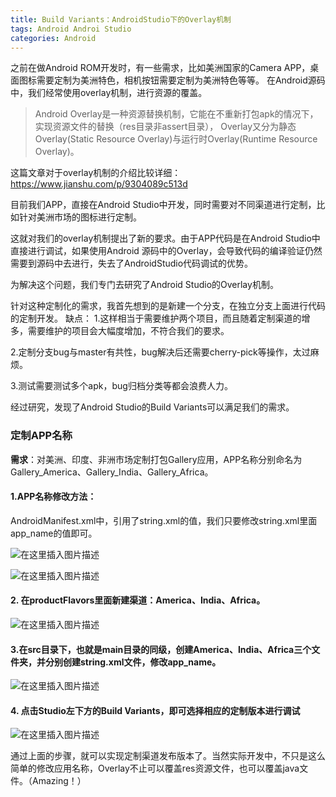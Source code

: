 ```yaml
---
title: Build Variants：AndroidStudio下的Overlay机制
tags: Android Androi Studio
categories: Android
---
```


之前在做Android ROM开发时，有一些需求，比如美洲国家的Camera APP，桌面图标需要定制为美洲特色，相机按钮需要定制为美洲特色等等。
在Android源码中，我们经常使用overlay机制，进行资源的覆盖。

> Android Overlay是一种资源替换机制，它能在不重新打包apk的情况下，实现资源文件的替换（res目录非assert目录），
> Overlay又分为静态Overlay(Static Resource Overlay)与运行时Overlay(Runtime Resource Overlay)。

这篇文章对于overlay机制的介绍比较详细：https://www.jianshu.com/p/9304089c513d

目前我们APP，直接在Android Studio中开发，同时需要对不同渠道进行定制，比如针对美洲市场的图标进行定制。

这就对我们的overlay机制提出了新的要求。由于APP代码是在Android Studio中直接进行调试，如果使用Android 源码中的Overlay，会导致代码的编译验证仍然需要到源码中去进行，失去了AndroidStudio代码调试的优势。

为解决这个问题，我们专门去研究了Android Studio的Overlay机制。

针对这种定制化的需求，我首先想到的是新建一个分支，在独立分支上面进行代码的定制开发。
缺点：
1.这样相当于需要维护两个项目，而且随着定制渠道的增多，需要维护的项目会大幅度增加，不符合我们的要求。

2.定制分支bug与master有共性，bug解决后还需要cherry-pick等操作，太过麻烦。

3.测试需要测试多个apk，bug归档分类等都会浪费人力。

经过研究，发现了Android Studio的Build Variants可以满足我们的需求。

### 定制APP名称

**需求**：对美洲、印度、非洲市场定制打包Gallery应用，APP名称分别命名为Gallery_America、Gallery_India、Gallery_Africa。

#### 1.APP名称修改方法：
AndroidManifest.xml中，引用了string.xml的值，我们只要修改string.xml里面app_name的值即可。

![在这里插入图片描述](https://img-blog.csdnimg.cn/20190618164716402.png?x-oss-process=image/watermark,type_ZmFuZ3poZW5naGVpdGk,shadow_10,text_aHR0cHM6Ly9ibG9nLmNzZG4ubmV0L0ZyYWtpZV9Ld29r,size_16,color_FFFFFF,t_70)

![在这里插入图片描述](https://img-blog.csdnimg.cn/2019061816483891.png?x-oss-process=image/watermark,type_ZmFuZ3poZW5naGVpdGk,shadow_10,text_aHR0cHM6Ly9ibG9nLmNzZG4ubmV0L0ZyYWtpZV9Ld29r,size_16,color_FFFFFF,t_70)

#### 2. 在productFlavors里面新建渠道：America、India、Africa。

![在这里插入图片描述](https://img-blog.csdnimg.cn/20190618172007953.png?x-oss-process=image/watermark,type_ZmFuZ3poZW5naGVpdGk,shadow_10,text_aHR0cHM6Ly9ibG9nLmNzZG4ubmV0L0ZyYWtpZV9Ld29r,size_16,color_FFFFFF,t_70)

#### 3.在src目录下，也就是main目录的同级，创建America、India、Africa三个文件夹，并分别创建string.xml文件，修改app_name。

![在这里插入图片描述](https://img-blog.csdnimg.cn/20190618172248453.png?x-oss-process=image/watermark,type_ZmFuZ3poZW5naGVpdGk,shadow_10,text_aHR0cHM6Ly9ibG9nLmNzZG4ubmV0L0ZyYWtpZV9Ld29r,size_16,color_FFFFFF,t_70)

#### 4. 点击Studio左下方的Build Variants，即可选择相应的定制版本进行调试

![在这里插入图片描述](https://img-blog.csdnimg.cn/20190618172446981.png?x-oss-process=image/watermark,type_ZmFuZ3poZW5naGVpdGk,shadow_10,text_aHR0cHM6Ly9ibG9nLmNzZG4ubmV0L0ZyYWtpZV9Ld29r,size_16,color_FFFFFF,t_70)

通过上面的步骤，就可以实现定制渠道发布版本了。当然实际开发中，不只是这么简单的修改应用名称，Overlay不止可以覆盖res资源文件，也可以覆盖java文件。（Amazing！）

